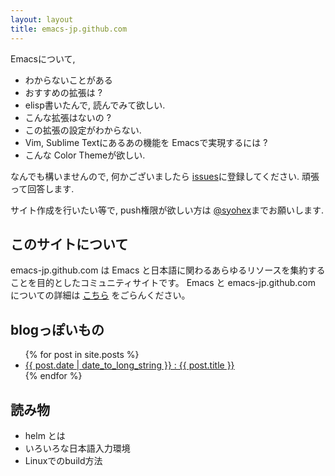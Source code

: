 ```yaml
---
layout: layout
title: emacs-jp.github.com
---
```

Emacsについて,

* わからないことがある
* おすすめの拡張は ?
* elisp書いたんで, 読んでみて欲しい.
* こんな拡張はないの ?
* この拡張の設定がわからない.
* Vim, Sublime Textにあるあの機能を Emacsで実現するには ?
* こんな Color Themeが欲しい.

なんでも構いませんので, 何かございましたら [issues](https://github.com/emacs-jp/emacs-jp.github.com/issues)に登録してください. 頑張って回答します.

サイト作成を行いたい等で, push権限が欲しい方は [@syohex](https://twitter.com/syohex/)までお願いします.

## このサイトについて
emacs-jp.github.com は Emacs と日本語に関わるあらゆるリソースを集約することを目的としたコミュニティサイトです。
Emacs と emacs-jp.github.com についての詳細は [こちら](./about.html) をごらんください。

## blogっぽいもの

<ul>
{% for post in site.posts %}
  <li>
    <a href="{{ post.url }}">{{ post.date | date_to_long_string }} : {{ post.title }}</a>
  </li>
{% endfor %}
</ul>

## 読み物

* helm とは
* いろいろな日本語入力環境
* Linuxでのbuild方法
